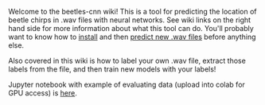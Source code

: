 Welcome to the beetles-cnn wiki!
This is a tool for predicting the location of beetle chirps in .wav files with neural networks. See wiki links on the right hand side for more information about what this tool can do. You'll probably want to know how to [install](https://github.com/TravisWheelerLab/beetles-cnn/wiki/Installation) and then [predict new .wav files](https://github.com/TravisWheelerLab/beetles-cnn/wiki/Inference-using-pretrained-models) before anything else.

Also covered in this wiki is how to label your own .wav file, extract those labels from the file, and then train new models with your labels!

Jupyter notebook with example of evaluating data (upload into colab for GPU access) is [here](https://github.com/TravisWheelerLab/beetles-cnn/blob/infer/resources/using_beetles_on_colab.ipynb).
